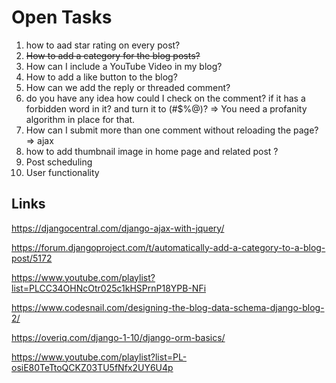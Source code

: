 # Open Tasks

1. how to aad star rating on every post?
2. ~~How to add a category for the blog posts?~~
3. How can I include a YouTube Video in my blog?
4. How to add a like button to the blog?
5. How can we add the reply or threaded comment?
6. do you have any idea how could I check on the comment? if it has a forbidden word in it? and turn it to (#$%@)? => You need a profanity algorithm in place for that.
7. How can I submit more than one comment without reloading the page? => ajax
8. how to add thumbnail image in home page and related post ?
9. Post scheduling
10. User functionality

## Links
https://djangocentral.com/django-ajax-with-jquery/

https://forum.djangoproject.com/t/automatically-add-a-category-to-a-blog-post/5172

https://www.youtube.com/playlist?list=PLCC34OHNcOtr025c1kHSPrnP18YPB-NFi

https://www.codesnail.com/designing-the-blog-data-schema-django-blog-2/

https://overiq.com/django-1-10/django-orm-basics/

https://www.youtube.com/playlist?list=PL-osiE80TeTtoQCKZ03TU5fNfx2UY6U4p